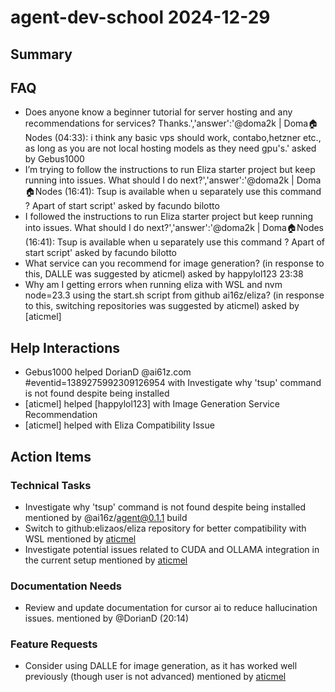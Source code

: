 # agent-dev-school 2024-12-29

## Summary

## FAQ
- Does anyone know a beginner tutorial for server hosting and any recommendations for services? Thanks.','answer':'@doma2k | Doma🏠Nodes (04:33): i think any basic vps should work, contabo,hetzner etc., as long as you are not local hosting models as they need gpu's.' asked by Gebus1000
- I’m trying to follow the instructions to run Eliza starter project but keep running into issues. What should I do next?','answer':'@doma2k | Doma🏠Nodes (16:41): Tsup is available when u separately use this command ? Apart of start script' asked by facundo bilotto
- I followed the instructions to run Eliza starter project but keep running into issues. What should I do next?','answer':'@doma2k | Doma🏠Nodes (16:41): Tsup is available when u separately use this command ? Apart of start script' asked by facundo bilotto
- What service can you recommend for image generation? (in response to this, DALLE was suggested by aticmel) asked by happylol123 23:38
- Why am I getting errors when running eliza with WSL and nvm node=23.3 using the start.sh script from github ai16z/eliza? (in response to this, switching repositories was suggested by aticmel) asked by [aticmel]

## Help Interactions
- Gebus1000 helped DorianD @ai61z.com #eventid=1389275992309126954 with Investigate why 'tsup' command is not found despite being installed
- [aticmel] helped [happylol123] with Image Generation Service Recommendation
- [aticmel] helped  with Eliza Compatibility Issue

## Action Items

### Technical Tasks
- Investigate why 'tsup' command is not found despite being installed mentioned by @ai16z/agent@0.1.1 build
- Switch to github:elizaos/eliza repository for better compatibility with WSL mentioned by [aticmel](23:45)
- Investigate potential issues related to CUDA and OLLAMA integration in the current setup mentioned by [aticmel](23:31)

### Documentation Needs
- Review and update documentation for cursor ai to reduce hallucination issues. mentioned by @DorianD (20:14)

### Feature Requests
- Consider using DALLE for image generation, as it has worked well previously (though user is not advanced) mentioned by [aticmel](23:46)
